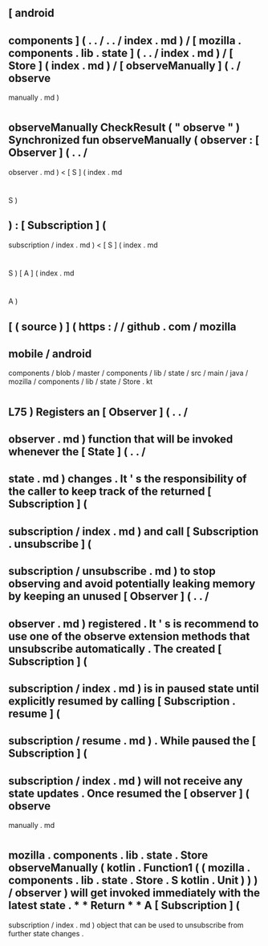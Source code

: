 [
android
-
components
]
(
.
.
/
.
.
/
index
.
md
)
/
[
mozilla
.
components
.
lib
.
state
]
(
.
.
/
index
.
md
)
/
[
Store
]
(
index
.
md
)
/
[
observeManually
]
(
.
/
observe
-
manually
.
md
)
#
observeManually
CheckResult
(
"
observe
"
)
Synchronized
fun
observeManually
(
observer
:
[
Observer
]
(
.
.
/
-
observer
.
md
)
<
[
S
]
(
index
.
md
#
S
)
>
)
:
[
Subscription
]
(
-
subscription
/
index
.
md
)
<
[
S
]
(
index
.
md
#
S
)
[
A
]
(
index
.
md
#
A
)
>
[
(
source
)
]
(
https
:
/
/
github
.
com
/
mozilla
-
mobile
/
android
-
components
/
blob
/
master
/
components
/
lib
/
state
/
src
/
main
/
java
/
mozilla
/
components
/
lib
/
state
/
Store
.
kt
#
L75
)
Registers
an
[
Observer
]
(
.
.
/
-
observer
.
md
)
function
that
will
be
invoked
whenever
the
[
State
]
(
.
.
/
-
state
.
md
)
changes
.
It
'
s
the
responsibility
of
the
caller
to
keep
track
of
the
returned
[
Subscription
]
(
-
subscription
/
index
.
md
)
and
call
[
Subscription
.
unsubscribe
]
(
-
subscription
/
unsubscribe
.
md
)
to
stop
observing
and
avoid
potentially
leaking
memory
by
keeping
an
unused
[
Observer
]
(
.
.
/
-
observer
.
md
)
registered
.
It
'
s
is
recommend
to
use
one
of
the
observe
extension
methods
that
unsubscribe
automatically
.
The
created
[
Subscription
]
(
-
subscription
/
index
.
md
)
is
in
paused
state
until
explicitly
resumed
by
calling
[
Subscription
.
resume
]
(
-
subscription
/
resume
.
md
)
.
While
paused
the
[
Subscription
]
(
-
subscription
/
index
.
md
)
will
not
receive
any
state
updates
.
Once
resumed
the
[
observer
]
(
observe
-
manually
.
md
#
mozilla
.
components
.
lib
.
state
.
Store
observeManually
(
kotlin
.
Function1
(
(
mozilla
.
components
.
lib
.
state
.
Store
.
S
kotlin
.
Unit
)
)
)
/
observer
)
will
get
invoked
immediately
with
the
latest
state
.
*
*
Return
*
*
A
[
Subscription
]
(
-
subscription
/
index
.
md
)
object
that
can
be
used
to
unsubscribe
from
further
state
changes
.
